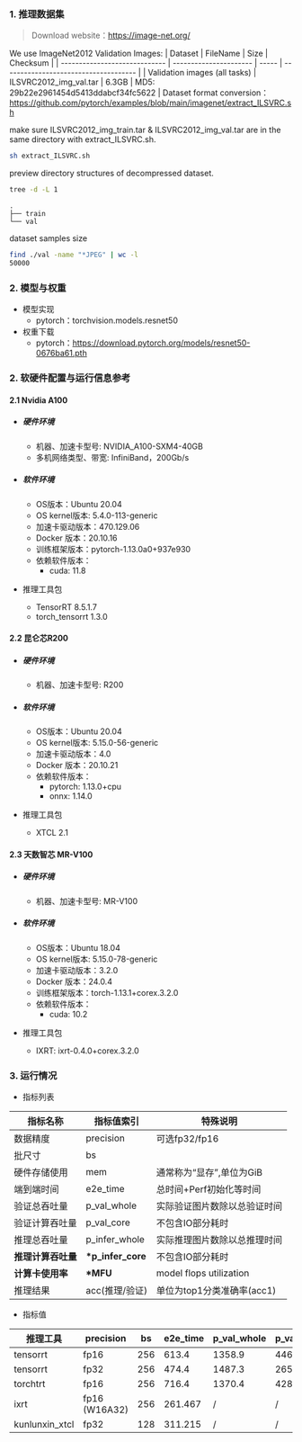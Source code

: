 ### 1. 推理数据集
> Download website：https://image-net.org/

We use ImageNet2012 Validation Images:
| Dataset                       | FileName               | Size  | Checksum                              |
| ----------------------------- | ---------------------- | ----- | ------------------------------------- |
| Validation images (all tasks) | ILSVRC2012_img_val.tar | 6.3GB | MD5: 29b22e2961454d5413ddabcf34fc5622 |
Dataset format conversion：
https://github.com/pytorch/examples/blob/main/imagenet/extract_ILSVRC.sh

make sure ILSVRC2012_img_train.tar & ILSVRC2012_img_val.tar are in the same directory with extract_ILSVRC.sh.
```bash
sh extract_ILSVRC.sh
```

preview directory structures of decompressed dataset.

```bash
tree -d -L 1
```

```
.
├── train
└── val
```
dataset samples size

```bash
find ./val -name "*JPEG" | wc -l
50000
```

### 2. 模型与权重

* 模型实现
  * pytorch：torchvision.models.resnet50
* 权重下载
  * pytorch：https://download.pytorch.org/models/resnet50-0676ba61.pth

### 2. 软硬件配置与运行信息参考

#### 2.1 Nvidia A100

- ##### 硬件环境
    - 机器、加速卡型号: NVIDIA_A100-SXM4-40GB
    - 多机网络类型、带宽: InfiniBand，200Gb/s
    
- ##### 软件环境
   - OS版本：Ubuntu 20.04
   - OS kernel版本: 5.4.0-113-generic
   - 加速卡驱动版本：470.129.06
   - Docker 版本：20.10.16
   - 训练框架版本：pytorch-1.13.0a0+937e930
   - 依赖软件版本：
     - cuda: 11.8
   
- 推理工具包

   - TensorRT 8.5.1.7
   - torch_tensorrt 1.3.0

#### 2.2 昆仑芯R200

- ##### 硬件环境
    - 机器、加速卡型号: R200

- ##### 软件环境
   - OS版本：Ubuntu 20.04
   - OS kernel版本: 5.15.0-56-generic
   - 加速卡驱动版本：4.0
   - Docker 版本：20.10.21
   - 依赖软件版本：
     - pytorch: 1.13.0+cpu
     - onnx: 1.14.0

- 推理工具包
   
   - XTCL 2.1

#### 2.3 天数智芯 MR-V100

- ##### 硬件环境
    - 机器、加速卡型号: MR-V100
    
- ##### 软件环境
   - OS版本：Ubuntu 18.04
   - OS kernel版本: 5.15.0-78-generic
   - 加速卡驱动版本：3.2.0
   - Docker 版本：24.0.4
   - 训练框架版本：torch-1.13.1+corex.3.2.0
   - 依赖软件版本：
     - cuda: 10.2
   
- 推理工具包

   - IXRT: ixrt-0.4.0+corex.3.2.0

### 3. 运行情况

* 指标列表

| 指标名称           | 指标值索引       | 特殊说明                                     |
| ------------------ | ---------------- | -------------------------------------------- |
| 数据精度           | precision        | 可选fp32/fp16                                |
| 批尺寸             | bs               |                                              |
| 硬件存储使用       | mem              | 通常称为“显存”,单位为GiB                     |
| 端到端时间         | e2e_time         | 总时间+Perf初始化等时间                      |
| 验证总吞吐量       | p_val_whole      | 实际验证图片数除以总验证时间                 |
| 验证计算吞吐量     | p_val_core       | 不包含IO部分耗时                             |
| 推理总吞吐量       | p_infer_whole    | 实际推理图片数除以总推理时间                 |
| **推理计算吞吐量** | **\*p_infer_core** | 不包含IO部分耗时                             |
| **计算卡使用率** | **\*MFU** | model flops utilization                             |
| 推理结果           | acc(推理/验证)   | 单位为top1分类准确率(acc1)                   |

* 指标值

| 推理工具  | precision | bs   | e2e_time | p_val_whole | p_val_core | p_infer_whole | \*p_infer_core | \*MFU     | acc         | mem        |
| ----------- | --------- | ---- | ---- | -------- | ----------- | ---------- | ------------- | ------------ | ----------- | ----------- |
| tensorrt | fp16      | 256  |613.4 | 1358.9   | 4469.4 | 1391.4   | 12698.7 | 16.8% | 76.2/76.2 | 19.7/40.0 |
| tensorrt | fp32   | 256  | 474.4    | 1487.3      | 2653.2     | 1560.3        | 6091.6  | 16.1% | 76.2/76.2 | 28.86/40.0 |
| torchtrt | fp16     | 256  | 716.4 | 1370.4 | 4282.6 | 1320.0 | 4723.0 | 6.3% | 76.2/76.2 | 9.42/40.0 |
| ixrt     | fp16  (W16A32)   | 256  | 261.467 | /      | /      | 1389.332  | 2721.402 | 11.7% | 76.2/76.2 | 8.02/32.0 |
| kunlunxin_xtcl | fp32   | 128  | 311.215    | /      | /     |  837.507    | 1234.727  | / | 76.2/76.2 | / |

